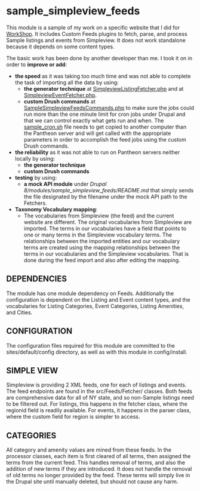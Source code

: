 # sample_simpleview_feeds

This module is a sample of my work on a specific website that I did for [WorkShop](https://www.yourworkshop.com/). It
includes Custom Feeds plugins to fetch, parse, and process Sample listings and events from Simpleview. It
does not work standalone because it depends on some content types.

The basic work has been done by another developer than me.  I took it on in order to __improve or add__:
* __the speed__ as it was taking too much time and was not able to complete the task of importing all the data by using:
  * __the generator technique__ at
  [SimpleviewListingFetcher.php](https://github.com/alauzon/code-portfolio/blob/master/Drupal%208/modules/sample_simpleview_feeds/src/Feeds/Fetcher/SimpleviewListingFetcher.php)
  and at [SimpleviewEventFetcher.php](https://github.com/alauzon/code-portfolio/blob/master/Drupal%208/modules/sample_simpleview_feeds/src/Feeds/Fetcher/SimpleviewEventFetcher.php).
  * __custom Drush commands__ at [SampleSimpleviewFeedsCommands.php](https://github.com/alauzon/code-portfolio/blob/master/Drupal%208/modules/sample_simpleview_feeds/src/Commands/SampleSimpleviewFeedsCommands.php) to make sure the jobs
  could run more than the one minute limit for cron jobs under Drupal and that we can control exactly what gets run and
  when. The [sample_cron.sh](https://github.com/alauzon/code-portfolio/blob/master/Drupal%208/modules/sample_simpleview_feeds/script/sample_cron.sh)
  file needs to get copied to another computer than the Pantheon server and will get called with the appropriate
  parameters in order to accomplish the feed jobs using the custom Drush commands.
* __the reliability__ as it was not able to run on Pantheon servers neither locally by using:
  * __the generator technique__
  * __custom Drush commands__
* __testing__ by using:
  * __a mock API module__ under _Drupal 8/modules/sample_simpleview_feeds/README.md_ that simply sends the file
  designated by the filename under the mock API path to the Fetchers.
* __Taxonomy Vocabulary mapping__:
  * The vocabularies from Simpleview (the feed) and the current website are different. The original vocabularies from
  Simpleview are imported. The terms in our vocabularies have a field that points to one or many terms in the Simpleview
  vocabulary terms. The relationships between the imported entities and our vocabulary terms are created using the
  mapping relationships between the terms in our vocabularies and the Simpleview vocabularies. That is done during the
  feed import and also after editing the mapping.  
  
DEPENDENCIES
------------
The module has one module dependency on Feeds. Additionally the configuration is dependent on
the Listing and Event content types, and the vocabularies for Listing Categories, Event Categories, Listing
Amenities, and Cities.

CONFIGURATION
-------------
The configuration files required for this module are committed to the sites/default/config
directory, as well as with this module in config/install.

SIMPLE VIEW
------------
Simpleview is providing 2 XML feeds, one for each of listings and events. The feed
endpoints are found in the src/Feeds/Fetcher/ classes. Both feeds are comprehensive data for all
of NY state, and so non-Sample listings need to be filtered out. For listings, this happens in the
fetcher class, where the regionid field is readily available. For events, it happens in the parser class,
where the custom field for region is simpler to access.

CATEGORIES
----------
All category and amenity values are mined from these feeds. In the processor classes,
each item is first cleared of all terms, then assigned the terms from the current feed.
This handles removal of terms, and also the addition of new terms if they are introduced.
It does not handle the removal of old terms no longer provided by the feed. These terms
will simply live in the Drupal site until manually deleted, but should not cause any harm.
